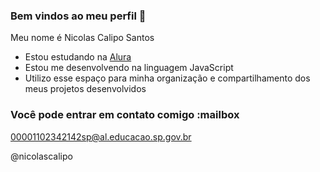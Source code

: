 ### Bem vindos ao meu perfil 💚

Meu nome é Nicolas Calipo Santos

- Estou estudando na [Alura](https://www.alura.com.br)
- Estou me desenvolvendo na linguagem JavaScript
- Utilizo esse espaço para minha organização e compartilhamento dos meus projetos desenvolvidos

### Você pode entrar em contato comigo :mailbox

00001102342142sp@al.educacao.sp.gov.br

@nicolascalipo
